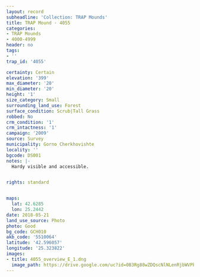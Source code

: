 ```yaml
---
layout: record
subheadline: 'Collection: TRAP Mounds'
title: TRAP Mound - 4055
categories:
- TRAP Mounds
- 4000-4999
header: no
tags:
- ''
trap_id: '4055'

certainty: Certain
elevation: '399'
max_diameter: '20'
min_diameter: '20'
height: '1'
size_category: Small
surrounding_land_use: Forest
surface_condition: Scrub|Tall Grass
robbed: No
crm_condition: '1'
crm_intactness: '1'
campaign: '2009'
source: Survey
municipality: Gorno Cherkhovishte
locality: ''
bgcode: DS001
notes: |-
  Hardy visible and accessible.


rights: standard


maps:
  lat: 42.6285
  lon: 25.2442
date: 2018-05-21
land_use_source: Photo
photo: Good
bg_code: GCH010
akb_code: '5510064'
latitude: '42.596057'
longitude: '25.323822'
images:
- title: 4055_overview_E_1.dng
  image_path: https://drive.google.com/uc?id=0B3Rg88wZDQscNlNLenRjbWVPb00
---
```

